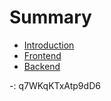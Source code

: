 # Summary

- [Introduction](./introduction.md)
- [Frontend](./frontend.md)
- [Backend](./backend.md)

-: q7WKqKTxAtp9dD6
